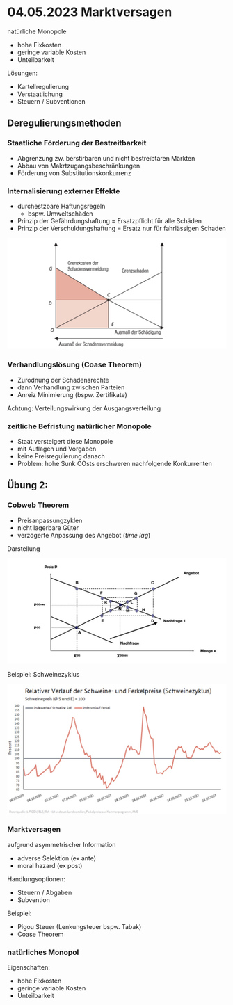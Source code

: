 # 04.05.2023 Marktversagen

natürliche Monopole

- hohe Fixkosten
- geringe variable Kosten
- Unteilbarkeit

Lösungen:

- Kartellregulierung
- Verstaatlichung
- Steuern / Subventionen

## Deregulierungsmethoden

### Staatliche Förderung der Bestreitbarkeit

- Abgrenzung zw. berstirbaren und nicht bestreibtaren Märkten
- Abbau von Makrtzugangsbeschränkungen
- Förderung von Substitutionskonkurrenz



### Internalisierung externer Effekte

- durchestzbare Haftungsregeln
    - bspw. Umweltschäden
- Prinzip der Gefährdungshaftung = Ersatzpflicht für alle Schäden
- Prinzip der Verschuldungshaftung = Ersatz nur für fahrlässigen Schaden

![img](../images/2023-05-04_11-42-02.jpg)

### Verhandlungslösung (Coase Theorem)

- Zurodnung der Schadensrechte
- dann Verhandlung zwischen Parteien
- Anreiz Minimierung (bspw. Zertifikate)

Achtung: Verteilungswirkung der Ausgangsverteilung

### zeitliche Befristung natürlicher Monopole

- Staat versteigert diese Monopole
- mit Auflagen und Vorgaben
- keine Preisregulierung danach
- Problem: hohe Sunk COsts erschweren nachfolgende Konkurrenten



## Übung 2:

### Cobweb Theorem

- Preisanpassungzyklen
- nicht lagerbare Güter
- verzögerte Anpassung des Angebot (*time lag*)

Darstellung

![img](../images/2023-05-03_18-08-20.jpg)

Beispiel: Schweinezyklus

![img](../images/2023-05-03_18-09-38.jpg)

### Marktversagen

aufgrund asymmetrischer Information

- adverse Selektion (ex ante)
- moral hazard (ex post)

Handlungsoptionen:

- Steuern / Abgaben 
- Subvention

Beispiel: 

- Pigou Steuer (Lenkungsteuer bspw. Tabak)
- Coase Theorem



### natürliches Monopol

Eigenschaften:

- hohe Fixkosten
- geringe variable Kosten
- Unteilbarkeit



